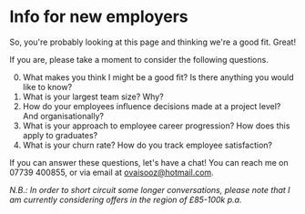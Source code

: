 # Info for new employers

So, you're probably looking at this page and thinking we're a good fit. Great!

If you are, please take a moment to consider the following questions.

0. What makes you think I might be a good fit? Is there anything you would like to know?
1. What is your largest team size? Why?
2. How do your employees influence decisions made at a project level? And organisationally?
3. What is your approach to employee career progression? How does this apply to graduates?
4. What is your churn rate? How do you track employee satisfaction?

If you can answer these questions, let's have a chat!
You can reach me on 07739 400855, or via email at ovaisooz@hotmail.com.

_N.B.: In order to short circuit some longer conversations, please note that I am currently considering offers in the region of £85-100k p.a._
